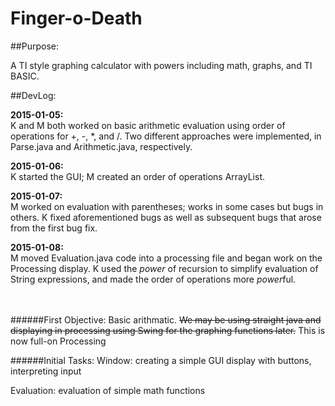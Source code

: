 Finger-o-Death
==============
##Purpose:

A TI style graphing calculator with powers including math, graphs, and TI BASIC.

##DevLog:

**2015-01-05:**<br>
K and M both worked on basic arithmetic evaluation using order of operations for +, -, *, and /.
Two different approaches were implemented, in Parse.java and Arithmetic.java, respectively.

**2015-01-06:**<br>
K started the GUI; M created an order of operations ArrayList.

**2015-01-07:**<br>
M worked on evaluation with parentheses; works in some cases but bugs in others.
K fixed aforementioned bugs as well as subsequent bugs that arose from the first bug fix.

**2015-01-08:**<br>
M moved Evaluation.java code into a processing file and began work on the Processing display.
K used the *power* of recursion to simplify evaluation of String expressions, and made the order of operations more *power*ful.

<br><br>
######First Objective: Basic arithmatic. 
~~We may be using straight java and displaying in processing using Swing for the graphing functions later.~~
This is now full-on Processing

######Initial Tasks:
Window:
creating a simple GUI display with buttons, interpreting input

Evaluation:
evaluation of simple math functions


